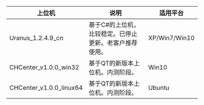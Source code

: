 | 上位机                  | 说明                                                   | 适用平台      |
| ----------------------- | ------------------------------------------------------ | ------------- |
| Uranus_1.2.4.9_cn       | 基于C#的上位机，比较稳定。已停止更新。老客户推荐使用。 | XP/Win7/Win10 |
| CHCenter_v1.0.0_win32   | 基于QT的新版本上位机。内测阶段。                       | Win10         |
| CHCenter_v1.0.0_linux64 | 基于QT的新版本上位机。内测阶段。                       | Ubuntu        |

